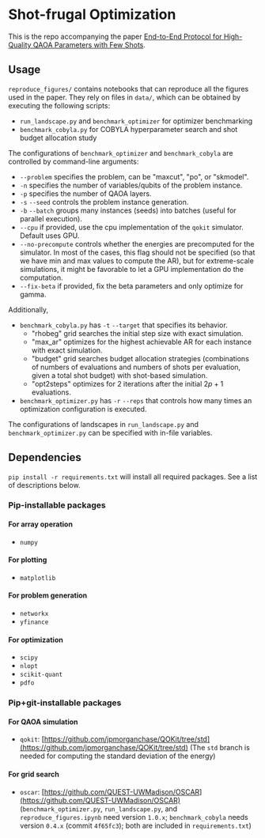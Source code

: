 # Shot-frugal Optimization
This is the repo accompanying the paper [End-to-End Protocol for High-Quality QAOA Parameters with Few Shots](TBA).

## Usage
`reproduce_figures/` contains notebooks that can reproduce all the figures used in the paper. They rely on files in `data/`, which can be obtained by executing the following scripts:

- `run_landscape.py` and `benchmark_optimizer` for optimizer benchmarking
- `benchmark_cobyla.py` for COBYLA hyperparameter search and shot budget allocation study

The configurations of `benchmark_optimizer` and `benchmark_cobyla` are controlled by command-line arguments:

- `--problem` specifies the problem, can be "maxcut", "po", or "skmodel".
- `-n` specifies the number of variables/qubits of the problem instance.
- `-p` specifies the number of QAOA layers.
- `-s` `--seed` controls the problem instance generation.
- `-b` `--batch` groups many instances (seeds) into batches (useful for parallel execution).
- `--cpu` if provided, use the cpu implementation of the `qokit` simulator. Default uses GPU.
- `--no-precompute` controls whether the energies are precomputed for the simulator. In most of the cases, this flag should not be specified (so that we have min and max values to compute the AR), but for extreme-scale simulations, it might be favorable to let a GPU implementation do the computation.
- `--fix-beta` if provided, fix the beta parameters and only optimize for gamma.

Additionally, 
- `benchmark_cobyla.py` has `-t` `--target` that specifies its behavior.
    - "rhobeg" grid searches the initial step size with exact simulation.
    - "max_ar" optimizes for the highest achievable AR for each instance with exact simulation.
    - "budget" grid searches budget allocation strategies (combinations of numbers of evaluations and numbers of shots per evaluation, given a total shot budget) with shot-based simulation.
    - "opt2steps" optimizes for 2 iterations after the initial $2p+1$ evaluations.
- `benchmark_optimizer.py` has `-r` `--reps` that controls how many times an optimization configuration is executed.

The configurations of landscapes in `run_landscape.py` and `benchmark_optimizer.py` can be specified with in-file variables.

## Dependencies
`pip install -r requirements.txt` will install all required packages. See a list of descriptions below.

### Pip-installable packages
#### For array operation
- `numpy`

#### For plotting
- `matplotlib`

#### For problem generation
- `networkx`
- `yfinance`

#### For optimization
- `scipy`
- `nlopt`
- `scikit-quant`
- `pdfo`

### Pip+git-installable packages
#### For QAOA simulation
- `qokit`: [https://github.com/jpmorganchase/QOKit/tree/std](https://github.com/jpmorganchase/QOKit/tree/std) (The `std` branch is needed for computing the standard deviation of the energy)

#### For grid search
- `oscar`: [https://github.com/QUEST-UWMadison/OSCAR](https://github.com/QUEST-UWMadison/OSCAR) (`benchmark_optimizer.py`, `run_landscape.py`, and `reproduce_figures.ipynb` need version `1.0.x`; `benchmark_cobyla` needs version `0.4.x` (commit `4f65fc3`); both are included in `requirements.txt`)
